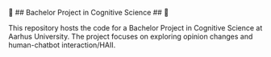  🌟 ## Bachelor Project in Cognitive Science ## 🌟

This repository hosts the code for a Bachelor Project in Cognitive Science at Aarhus University. 
The project focuses on exploring opinion changes and human-chatbot interaction/HAII.
